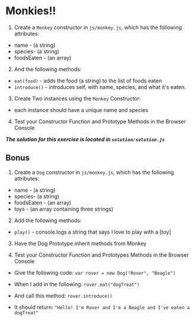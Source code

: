 # Monkies!!

1. Create a `Monkey` constructor in `js/monkey.js`, which has the following attributes:
 * name - (a string)
 * species- (a string)
 * foodsEaten - (an array)

2. And the following methods:
 * `eat(food)` - adds the food (a string) to the list of foods eaten
 * `introduce()` - introduces self, with name, species, and what it's eaten.

3. Create Two instances using the `Monkey` Constructor:
 * each instance should have a unique name and species

4. Test your Constructor Function and Prototype Methods in the Browser Console

***The solution for this exercise is located in `solution/solution.js`***

## Bonus

1. Create a `Dog` constructor in `js/monkey.js`, which has the following attributes:
 * name - (a string)
 * species- (a string)
 * foodsEaten - (an array)
 * toys - (an array containing three strings)

2. Add the following methods:
 * `play()` - console.logs a string that says I love to play with a [toy]

3. Have the Dog Prototype inherit methods from Monkey

4. Test your Constructor Function and Prototypes Methods in the Browser Console

  * Give the following code:
  `var rover = new Dog("Rover", "Beagle")`

  * When I add in the following:
  `rover.eat("dogTreat")`

  * And call this method:
  `rover.introduce()`

  * It should return:
  `"Hello! I'm Rover and I'm a Beagle and I've eaten a dogTreat"`
